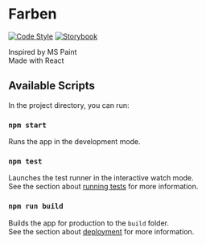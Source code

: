 # Farben

[![Code Style](https://img.shields.io/badge/Code%20Style-Prettier-%23ff69b4.svg)](https://prettier.io/) [![Storybook](https://cdn.jsdelivr.net/gh/storybooks/brand@master/badge/badge-storybook.svg)](https://storybook.js.org/)

Inspired by MS Paint<br>
Made with React

## Available Scripts

In the project directory, you can run:

### `npm start`

Runs the app in the development mode.<br>

### `npm test`

Launches the test runner in the interactive watch mode.<br>
See the section about [running tests](https://facebook.github.io/create-react-app/docs/running-tests) for more information.

### `npm run build`

Builds the app for production to the `build` folder.<br>
See the section about [deployment](https://facebook.github.io/create-react-app/docs/deployment) for more information.
